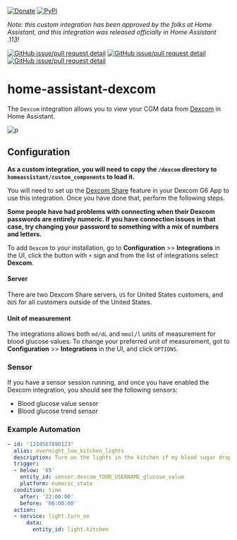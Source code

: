 [![Donate](https://img.shields.io/badge/Donate-PayPal-green?style=flat-square)](https://www.paypal.me/gagebenne)
[![PyPI](https://img.shields.io/pypi/v/pydexcom?style=flat-square)](https://www.pypi.org/project/pydexcom)

*Note: this custom integration has been approved by the folks at Home Assistant, and this integration was released officially in Home Assistant .113!*

[![GitHub issue/pull request detail](https://img.shields.io/github/pulls/detail/state/home-assistant/core/33852?style=flat-square)](https://github.com/home-assistant/core/pull/33852)
[![GitHub issue/pull request detail](https://img.shields.io/github/pulls/detail/last-update/home-assistant/core/33852?style=flat-square)](https://github.com/home-assistant/core/pull/33852)
[![GitHub issue/pull request detail](https://img.shields.io/github/pulls/detail/label/home-assistant/core/33852?style=flat-square)](https://github.com/home-assistant/core/pull/33852)

# home-assistant-dexcom

The `Dexcom` integration allows you to view your CGM data from [Dexcom](https://www.dexcom.com/) in Home Assistant.

![p](https://user-images.githubusercontent.com/22921548/81246424-8d5a2780-8fe5-11ea-85f1-105a7ca6461b.png)

## Configuration

**As a custom integration, you will need to copy the `/dexcom` directory to `homeassistant/custom_components` to load it.**

You will need to set up the [Dexcom Share](https://provider.dexcom.com/education-research/cgm-education-use/videos/setting-dexcom-share-and-follow) feature in your Dexcom G6 App to use this integration. Once you have done that, perform the following steps.

**Some people have had problems with connecting when their Dexcom passwords are entirely numeric. If you have connection issues in that case, try changing your password to something with a mix of numbers and letters.**

To add `Dexcom` to your installation, go to **Configuration** >> **Integrations** in the UI, click the button with `+` sign and from the list of integrations select **Dexcom**.

#### Server

There are two Dexcom Share servers, `US` for United States customers, and `OUS` for all customers outside of the United States.

#### Unit of measurement

The integrations allows both `md/dL` and `mmol/l` units of measurement for blood glucose values. To change your preferred unit of measurement, got to **Configuration** >> **Integrations** in the UI, and click `OPTIONS`.

### Sensor

If you have a sensor session running, and once you have enabled the Dexcom integration, you should see the following sensors:

- Blood glucose value sensor
- Blood glucose trend sensor

### Example Automation

```yaml
- id: '1234567890123'
  alias: overnight_low_kitchen_lights
  description: Turn on the lights in the kitchen if my blood sugar drops low overnight
  trigger:
  - below: '65'
    entity_id: sensor.dexcom_YOUR_USERNAME_glucose_value
    platform: numeric_state
  condition: time
    after: '22:00:00'
    before: '06:00:00'
  action:
  - service: light.turn_on
      data:
        entity_id: light.kitchen
```
